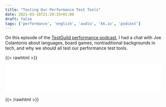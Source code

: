 ```yaml
---
title: "Testing Our Performance Test Tools"
date: 2021-03-16T21:29:33+01:00
draft: false
tags: ['performance', 'english', 'audio', 'k6.io', 'podcast']
---
```


On this episode of the [TestGuild performance podcast](https://testguild.com/), I had a chat with Joe Colantonio about languages, board games, nontraditional backgrounds in tech, and why we should all test our performance test tools.


{{< rawhtml >}}

<iframe style="border: none" src="//html5-player.libsyn.com/embed/episode/id/18351014/height/90/theme/custom/thumbnail/yes/direction/forward/render-playlist/no/custom-color/000000/" height="90" width="100%" scrolling="no"  allowfullscreen webkitallowfullscreen mozallowfullscreen oallowfullscreen msallowfullscreen></iframe>

{{< /rawhtml >}}